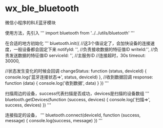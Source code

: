 # wx_ble_bluetooth
微信小程序的BLE蓝牙模块

使用方法，先引入
'''
import bluetooth from '../../utils/bluetooth'
'''

在合适的地方初始化
'''
bluetooth.init({
  //这3个值设定了，会加快设备的连接速度，一般设备都会固定下来
  notifyId: '', //负责接收数据的特征值ID
  writeId:'', //负责发送数据的特征值ID
  serviceId: '', //主服务ID
  //连接超时，30s
  timeout: 30000, 
  
  //状态发生变化的时候会回调
  changeStatus: function (status, deviceId) {
    console.log('蓝牙连接状态=>', status, deviceId)
  },
  //收到数据回调
  response: function (data) {
    console.log('收到数据', data)
  }
})
'''

扫描周边的设备，success代表扫描是否成功，devices是扫描的设备数组
'''
bluetooth.getDevices(function (success, devices) {
    console.log('扫描=>', success, devices)
})
'''

连接指定的设备，
'''
bluetooth.connect(deviceId, function (success, message) {
    console.log(success, message)
})
'''
